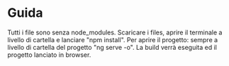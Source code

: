 # Guida

Tutti i file sono senza node_modules. Scaricare i files, aprire il terminale a livello di cartella e lanciare "npm install".
Per aprire il progetto: sempre a livello di cartella del progetto "ng serve -o". La build verrà eseguita ed il progetto lanciato in browser.
